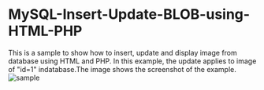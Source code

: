 # MySQL-Insert-Update-BLOB-using-HTML-PHP
This is a sample to show how to insert, update and display image from database using HTML and PHP. In this example, the update applies to image of "id=1" indatabase.The image shows the screenshot of the example.
![sample](https://user-images.githubusercontent.com/44870863/62833170-ea9a9580-bc6c-11e9-8d74-d24380c4aa9f.JPG)
